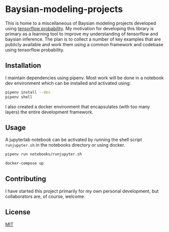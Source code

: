# Baysian-modeling-projects

This is home to a miscellaneous of Baysian modeling projects developed using [tensorflow probability](https://www.tensorflow.org/probability). My motivation for developing this library is primary as a learning tool to improve my understanding of tensorflow and baysian inference. The plan is to collect a number of key examples that are publicly available and work them using a common framework and codebase using tensorflow probability. 

## Installation

I maintain dependencies using pipenv. Most work will be done in a notebook dev environment which can be installed and activated using:

```bash
pipenv install --dev
pipenv shell
```

I also created a docker environment that encapsulates (with too many layers) the entire development framework.

## Usage

A jupyterlab notebook can be activated by running the shell script `runjupyter.sh` in the notebooks directory or using docker.

```bash
pipenv run notebooks/runjupyter.sh
```

```bash
docker-compose up
```

## Contributing
I have started this project primarily for my own personal development, but collaborators are, of course, welcome.

## License
[MIT](https://choosealicense.com/licenses/mit/)